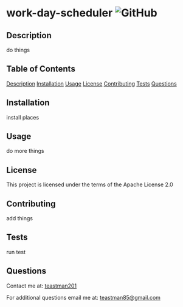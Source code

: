 # work-day-scheduler ![GitHub](https://img.shields.io/github/license/teastman201/work-day-scheduler?style=for-the-badge)
        
## Description
do things        
        
## Table of Contents
[Description](#description)
[Installation](#installation)
[Usage](#usage)
[License](#license)
[Contributing](#contributing)
[Tests](#tests)
[Questions](#questions)       
        
## Installation
install places
        
## Usage
do more things
        
## License
This project is licensed under the terms of the Apache License 2.0
        
## Contributing
add things        
        
## Tests
run test
        
## Questions
Contact me at:
[teastman201](https://github.com/teastman201)
        
For additional questions email me at:
teastman85@gmail.com
